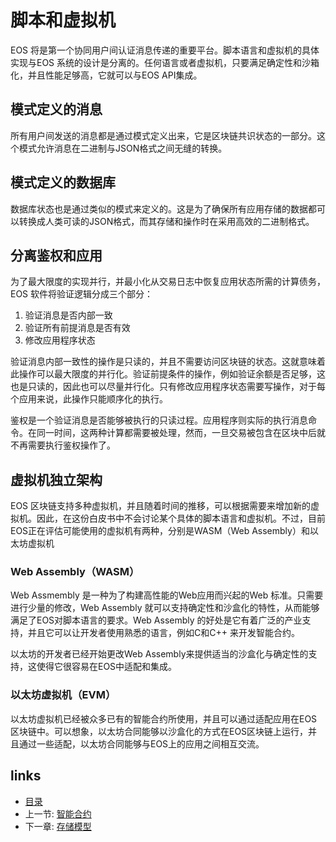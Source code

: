 # 脚本和虚拟机
EOS 将是第一个协同用户间认证消息传递的重要平台。脚本语言和虚拟机的具体实现与EOS 系统的设计是分离的。任何语言或者虚拟机，只要满足确定性和沙箱化，并且性能足够高，它就可以与EOS API集成。

## 模式定义的消息
所有用户间发送的消息都是通过模式定义出来，它是区块链共识状态的一部分。这个模式允许消息在二进制与JSON格式之间无缝的转换。

## 模式定义的数据库
数据库状态也是通过类似的模式来定义的。这是为了确保所有应用存储的数据都可以转换成人类可读的JSON格式，而其存储和操作时在采用高效的二进制格式。

## 分离鉴权和应用
为了最大限度的实现并行，并最小化从交易日志中恢复应用状态所需的计算债务，EOS 软件将验证逻辑分成三个部分：

1. 验证消息是否内部一致
2. 验证所有前提消息是否有效
3. 修改应用程序状态

验证消息内部一致性的操作是只读的，并且不需要访问区块链的状态。这就意味着此操作可以最大限度的并行化。验证前提条件的操作，例如验证余额是否足够，这也是只读的，因此也可以尽量并行化。只有修改应用程序状态需要写操作，对于每个应用来说，此操作只能顺序化的执行。

鉴权是一个验证消息是否能够被执行的只读过程。应用程序则实际的执行消息命令。在同一时间，这两种计算都需要被处理，然而，一旦交易被包含在区块中后就不再需要执行鉴权操作了。

## 虚拟机独立架构
EOS 区块链支持多种虚拟机，并且随着时间的推移，可以根据需要来增加新的虚拟机。因此，在这份白皮书中不会讨论某个具体的脚本语言和虚拟机。不过，目前EOS正在评估可能使用的虚拟机有两种，分别是WASM（Web Assembly）和以太坊虚拟机

### Web Assembly（WASM）
Web Assmembly 是一种为了构建高性能的Web应用而兴起的Web 标准。只需要进行少量的修改，Web Assembly 就可以支持确定性和沙盒化的特性，从而能够满足了EOS对脚本语言的要求。Web Assembly 的好处是它有着广泛的产业支持，并且它可以让开发者使用熟悉的语言，例如C和C++ 来开发智能合约。

以太坊的开发者已经开始更改Web Assembly来提供适当的沙盒化与确定性的支持，这使得它很容易在EOS中适配和集成。

### 以太坊虚拟机（EVM）
以太坊虚拟机已经被众多已有的智能合约所使用，并且可以通过适配应用在EOS区块链中。可以想象，以太坊合同能够以沙盒化的方式在EOS区块链上运行，并且通过一些适配，以太坊合同能够与EOS上的应用之间相互交流。


## links
  * [目录](<preface.md>)
  * 上一节: [智能合约](<06.0.md>)
  * 下一章: [存储模型](<07.0.md>)



